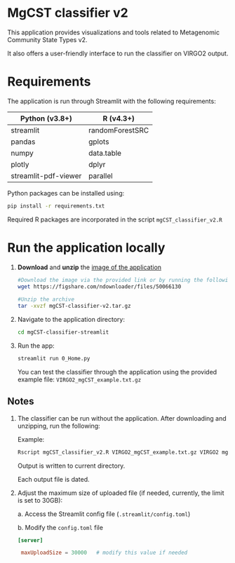 # MgCST classifier v2

This application provides visualizations and tools related to Metagenomic Community State Types v2. 

It also offers a user-friendly interface to run the classifier on VIRGO2 output.

# Requirements
The application is run through Streamlit with the following requirements:

<div align="center">

| Python (v3.8+)         | R (v4.3+)          |
|------------------------|--------------------|
| streamlit              | randomForestSRC    |
| pandas                 | gplots             |
| numpy                  | data.table         |
| plotly                 | dplyr              |
| streamlit-pdf-viewer   | parallel           |

</div>

Python packages can be installed using:
```bash
pip install -r requirements.txt
```

Required R packages are incorporated in the script ```mgCST_classifier_v2.R```


# Run the application locally

1. **Download** and **unzip** the [image of the application](https://figshare.com/ndownloader/files/50066130)
   ```bash
   #Download the image via the provided link or by running the following:
   wget https://figshare.com/ndownloader/files/50066130
  
   #Unzip the archive
   tar -xvzf mgCST-classifier-v2.tar.gz
   ```
   
2. Navigate to the application directory:
    ```bash
    cd mgCST-classifier-streamlit
    ```

3. Run the app:
    ```bash
    streamlit run 0_Home.py
    ```

    You can test the classifier through the application using the provided example file: ```VIRGO2_mgCST_example.txt.gz```

## Notes

1. The classifier can be run without the application. After downloading and unzipping, run the following:
      
   Example:
   ```bash
   Rscript mgCST_classifier_v2.R VIRGO2_mgCST_example.txt.gz VIRGO2 mgCST-classifier-master 4
   ```
   Output is written to current directory.

   Each output file is dated.

3. Adjust the maximum size of uploaded file (if needed, currently, the limit is set to 30GB):

   a. Access the Streamlit config file (```.streamlit/config.toml```)

   b. Modify the ```config.toml``` file
   ```toml
   [server]

    maxUploadSize = 30000   # modify this value if needed
   ```
